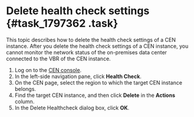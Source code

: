 # Delete health check settings {#task_1797362 .task}

This topic describes how to delete the health check settings of a CEN instance. After you delete the health check settings of a CEN instance, you cannot monitor the network status of the on-premises data center connected to the VBR of the CEN instance.

1.  Log on to the [CEN console](https://partners-intl.console.aliyun.com/#/cbn).
2.  In the left-side navigation pane, click **Health Check**.
3.  On the CEN page, select the region to which the target CEN instance belongs.
4.  Find the target CEN instance, and then click **Delete** in the **Actions** column.
5.  In the Delete Healthcheck dialog box, click **OK**.

